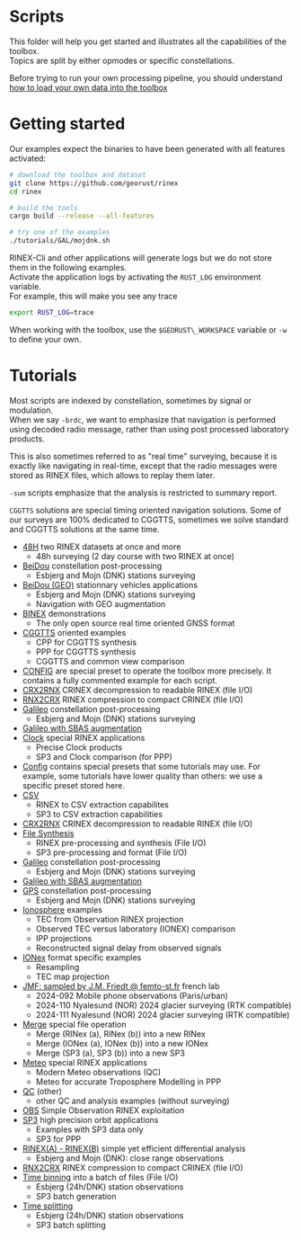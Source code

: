 Scripts
=======

This folder will help you get started and illustrates all the capabilities of the toolbox.  
Topics are split by either opmodes or specific constellations.

Before trying to run your own processing pipeline, you should understand 
[how to load your own data into the toolbox](https://github.com/georust/wiki)

Getting started
===============

Our examples expect the binaries to have been generated with all features activated:

```bash
# download the toolbox and dataset
git clone https://github.com/georust/rinex
cd rinex

# build the tools
cargo build --release --all-features

# try one of the examples
./tutorials/GAL/mojdnk.sh
```

RINEX-Cli and other applications will generate logs but we do not store them in the following examples.  
Activate the application logs by activating the `RUST_LOG` environment variable.  
For example, this will make you see any trace

```bash
export RUST_LOG=trace
```

When working with the toolbox, use the `$GEORUST\_WORKSPACE` variable or `-w` to define your own.

Tutorials
=========

Most scripts are indexed by constellation, sometimes by signal or modulation.  
When we say `-brdc`, we want to emphasize that navigation is performed using
decoded radio message, rather than using post processed laboratory products.  

This is also sometimes referred to as "real time" surveying, because it is exactly like
navigating in real-time, except that the radio messages were stored as RINEX files, which
allows to replay them later.

`-sum` scripts emphasize that the analysis is restricted to summary report.

`CGGTTS` solutions are special timing oriented navigation solutions. Some of our surveys
are 100% dedicated to CGGTTS, sometimes we solve standard and CGGTTS solutions at the same time.

- [48H](./48H) two RINEX datasets at once and more
  - 48h surveying (2 day course with two RINEX at once)
- [BeiDou](./BDS) constellation post-processing
  - Esbjerg and Mojn (DNK) stations surveying
- [BeiDou (GEO)](./BDS-GEO) stationnary vehicles applications
  - Esbjerg and Mojn (DNK) stations surveying
  - Navigation with GEO augmentation
- [BINEX](./BINEX) demonstrations
  - The only open source real time oriented GNSS format
- [CGGTTS](./CGGTTS) oriented examples
  - CPP for CGGTTS synthesis
  - PPP for CGGTTS synthesis
  - CGGTTS and common view comparison
- [CONFIG](./CONFIG) are special preset to operate the toolbox
more precisely. It contains a fully commented example for each script.
- [CRX2RNX](./CRX2RNX) CRINEX decompression to readable RINEX (file I/O)
- [RNX2CRX](./RNX2CRX) RINEX compression to compact CRINEX (file I/O)
- [Galileo](./GAL) constellation post-processing
  - Esbjerg and Mojn (DNK) stations surveying
- [Galileo with SBAS augmentation](./GAL_SBAS)
- [Clock](./CLK) special RINEX applications
  - Precise Clock products
  - SP3 and Clock comparison (for PPP)
- [Config](./config) contains special presets that some tutorials may use.
For example, some tutorials have lower quality than others: we use
a specific preset stored here.
- [CSV](./CSV) 
  - RINEX to CSV extraction capabilites
  - SP3 to CSV extraction capabilities
- [CRX2RNX](./CRX2RNX) CRINEX decompression to readable RINEX (file I/O)
- [File Synthesis](./FILEGEN)
  - RINEX pre-processing and synthesis (File I/O)
  - SP3 pre-processing and format (File I/O)
- [Galileo](./GAL) constellation post-processing
  - Esbjerg and Mojn (DNK) stations surveying
- [Galileo with SBAS augmentation](./GAL_SBAS)
- [GPS](./GPS) constellation post-processing
  - Esbjerg and Mojn (DNK) stations surveying
- [Ionosphere](./IONO) examples
  - TEC from Observation RINEX projection
  - Observed TEC versus laboratory (IONEX) comparison
  - IPP projections
  - Reconstructed signal delay from observed signals
- [IONex](./IONex) format specific examples
  - Resampling
  - TEC map projection
- [JMF: sampled by J.M. Friedt @ femto-st.fr](./JMF) french lab
  - 2024-092 Mobile phone observations (Paris/urban)
  - 2024-110 Nyalesund (NOR) 2024 glacier surveying (RTK compatible)
  - 2024-111 Nyalesund (NOR) 2024 glacier surveying (RTK compatible)
- [Merge](./MERGE) special file operation
  - Merge (RINex (a), RINex (b)) into a new RINex
  - Merge (IONex (a), IONex (b)) into a new IONex
  - Merge (SP3 (a), SP3 (b)) into a new SP3
- [Meteo](./METEO) special RINEX applications
  - Modern Meteo observations (QC)
  - Meteo for accurate Troposphere Modelling in PPP
- [QC](./QC) (other)
  - other QC and analysis examples (without surveying)
- [OBS](./OBS) Simple Observation RINEX exploitation
- [SP3](./SP3) high precision orbit applications 
  - Examples with SP3 data only 
  - SP3 for PPP
- [RINEX(A) - RINEX(B)](./DIFF) simple yet efficient differential analysis
  - Esbjerg and Mojn (DNK): close range observations
- [RNX2CRX](./RNX2CRX) RINEX compression to compact CRINEX (file I/O)
- [Time binning](./TBIN) into a batch of files (File I/O)
  - Esbjerg (24h/DNK) station observations
  - SP3 batch generation
- [Time splitting](./SPLIT)
  - Esbjerg (24h/DNK) station observations
  - SP3 batch splitting
